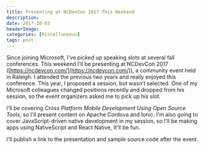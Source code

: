 ```yaml
---
title: Presenting at NCDevCon 2017 This Weekend
description: 
date: 2017-10-03
headerImage: 
categories: [Miscellaneous]
tags: post
---
```


Since joining Microsoft, I've picked up speaking slots at several fall conferences. This weekend I'll be presenting at NCDevCon 2017 ([https://ncdevcon.com/](https://ncdevcon.com/)), a community event held in Raleigh. I attended the previous two years and really enjoyed this conference. This year, I proposed a session, but wasn't selected. One of my Microsoft colleagues changed positions recently and dropped from his session, so the event organizers asked me to pick up his slot.

I'll be covering _Cross Platform Mobile Development Using Open Source Tools_, so I'll present content on Apache Cordova and Ionic. I'm also going to cover JavaScript-driven native development in my session, so I'll be making apps using NativeScript and React Native, It'll be fun.

I'll publish a link to the presentation and sample source code after the event.